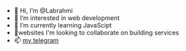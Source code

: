 - 👋 Hi, I’m @Labrahmi
- 👀 I’m interested in web development
- 🌱 I’m currently learning JavaScipt
- 💞️websites I'm looking to collaborate on building services
- 📫 <a href="https://t.me/youssef_io">my telegram</a>

<!---
Labrahmi/Labrahmi is a ✨ special ✨ repository because its `README.md` (this file) appears on your GitHub profile.
You can click the Preview link to take a look at your changes.
--->
